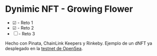 # Dynimic NFT - Growing Flower

-   ☑ - Reto 1
-   ☑ - Reto 2
-   ☐ - Reto 3

Hecho con Pinata, ChainLink Keepers y Rinkeby.
Ejemplo de un dNFT ya desplegado en la [testnet de OpenSea](https://testnets.opensea.io/assets/rinkeby/0xb9c8a6647a1497d9285ca98a9d2cd28d73a59a7b/0).
